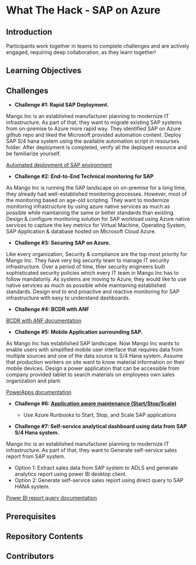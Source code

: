 # What The Hack - SAP on Azure 

## Introduction 

Participants work together in teams to complete challenges and are actively engaged, requiring deep collaboration, as they learn together!

## Learning Objectives

## Challenges

- **Challenge #1: Rapid SAP Deployment.**

Mango Inc is an established manufacturer planning to modernize IT infrastructure. As part of that, they want to migrate existing SAP systems from on-premise to Azure more rapid way. They identified SAP on Azure github repo and liked the Microsoft provided automation content. Deploy SAP S/4 hana system using the available automation script in resourses folder. After deployment is completed, verify all the deployed resource and be familiarize yourself. 
 
[Automated deployment of SAP environment](https://github.com/Microsoft-SAPonAzure-OpenHack/Learning-the-OpenHack-Way/tree/main/01-SAP-Auto-Deployment)

-  **Challenge #2: End-to-End Technical monitoring for SAP**

As Mango Inc is running the SAP landscape on on-premise for a long time, they already had well-established monitoring processes. However, most of the monitoring based on age-old scripting. They want to modernize monitoring infrastructure by using azure native services as much as possible while maintaining the same or better standards than existing. Design & configure monitoring solution for SAP workload using Azure native services to capture the key metrics for Virtual Machine, Operating System, SAP Application & database hosted on Microsoft Cloud Azure. 

-   **Challenge #3: Securing SAP on Azure.**

Like every organization, Security & compliance are the top most priority for Mango Inc. They have very big security team to manage IT security infrastructure. Over a period of time, thier security engineers built sophisticated security policies which every IT team in Mango Inc has to follow mandatorily. As systems are moving to Azure, they would like to use native services as much as possible while maintaining established standards. Design end to end proactive and reactive monitoring for SAP infrastructure with easy to understand dashboards. 


-   **Challenge #4: BCDR with ANF**


[BCDR with ANF documentation](https://github.com/Microsoft-SAPonAzure-OpenHack/Learning-the-OpenHack-Way/tree/main/04-BCDR%20with%20ANF)

-   **Challenge #5: Mobile Application surrounding SAP.**

As Mango Inc has established SAP landscape. Now Mango Inc wants to enable users with simplified mobile user interface that requires data from multiple sources and one of the data source is S/4 Hana system. Assume that production workers on site want to know material information on their mobile devices. Design a power application that can be accessible from company provided tablet to search materials on employees own sales organization and plant. 

[PowerApps documentation](Student/05-PowerApps.md)


-  **Challenge #6: [Application aware maintenance (Start/Stop/Scale)](Student/06-Start-Stop-Automation.md)**
    - Use Azure Runbooks to Start, Stop, and Scale SAP applications

-  **Challenge #7: Self-service analytical dashboard using data from SAP S/4 Hana system.** 

Mango Inc is an established manufacturer planning to modernize IT infrastructure. As part of that, they want to Generate self-service sales report from SAP system. 
- Option 1: Extract sales data from SAP system to ADLS and generate analytics report using power BI desktop client.
- Option 2: Generate self-service sales report using direct query to SAP HANA system.

[Power BI report query documentation](https://github.com/Microsoft-SAPonAzure-OpenHack/Learning-the-OpenHack-Way/tree/main/07-%20Power%20BI%20report%20query)

## Prerequisites

## Repository Contents

## Contributors
